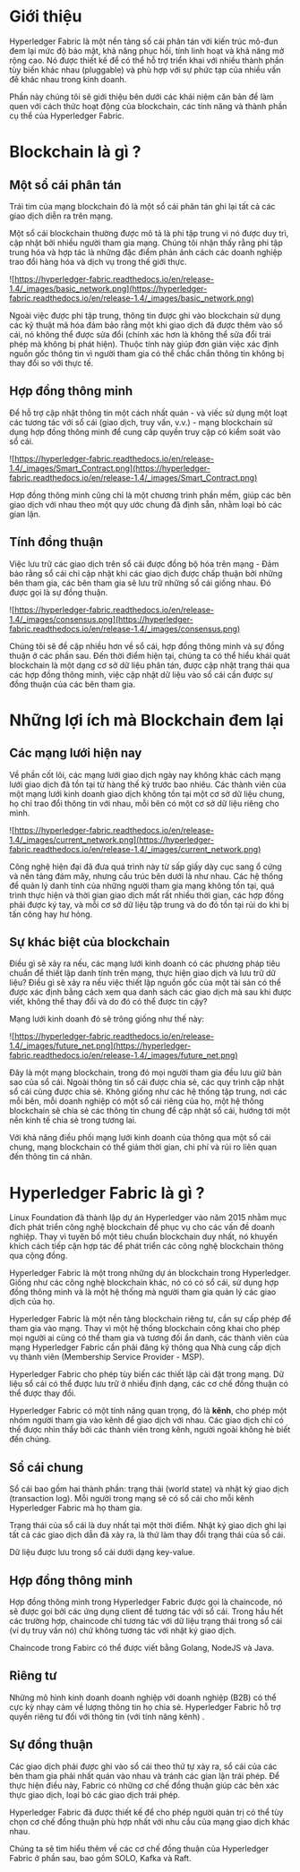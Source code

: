
# Giới thiệu

Hyperledger Fabric là một nền tảng số cái phân tán với kiến trúc mô-đun đem lại mức độ bảo mật, khả năng phục hồi, tính linh hoạt và khả năng mở rộng cao. Nó được thiết kế để có thể hỗ trợ triển khai với nhiều thành phần tùy biến khác nhau (pluggable) và phù hợp với sự phức tạp của nhiều vấn đề khác nhau trong kinh doanh.

Phần này chúng tôi sẽ giới thiệu bên dưới các khái niệm căn bản để làm quen với cách thức hoạt động của blockchain, các tính năng và thành phần cụ thể của Hyperledger Fabric.

# Blockchain là gì ?

## Một sổ cái phân tán

Trái tim của mạng blockchain đó là một sổ cái phân tán ghi lại tất cả các giao dịch diễn ra trên mạng.

Một sổ cái blockchain thường được mô tả là phi tập trung vì nó được duy trì, cập nhật bởi nhiều người tham gia mạng. Chúng tôi nhận thấy rằng phi tập trung hóa và hợp tác là những đặc điểm phản ánh cách các doanh nghiệp trao đổi hàng hóa và dịch vụ trong thế giới thực.

![https://hyperledger-fabric.readthedocs.io/en/release-1.4/_images/basic_network.png](https://hyperledger-fabric.readthedocs.io/en/release-1.4/_images/basic_network.png)

Ngoài việc được phi tập trung, thông tin được ghi vào blockchain sử dụng các kỹ thuật mã hóa đảm bảo rằng một khi giao dịch đã được thêm vào sổ cái, nó không thể được sửa đổi (chính xác hơn là không thể sửa đổi trái phép mà không bị phát hiện). Thuộc tính này giúp đơn giản việc xác định nguồn gốc thông tin vì người tham gia có thể chắc chắn thông tin không bị thay đổi so với thực tế. 

## Hợp đồng thông minh

Để hỗ trợ cập nhật thông tin một cách nhất quán - và viếc sử dụng một loạt các tương tác với sổ cái (giao dịch, truy vấn, v.v.) - mạng blockchain sử dụng hợp đồng thông minh để cung cấp quyền truy cập có kiểm soát vào sổ cái.

![https://hyperledger-fabric.readthedocs.io/en/release-1.4/_images/Smart_Contract.png](https://hyperledger-fabric.readthedocs.io/en/release-1.4/_images/Smart_Contract.png)

Hợp đồng thông minh cũng chỉ là một chương trình phần mềm, giúp các bên giao dịch với nhau theo một quy ước chung đã định sẵn, nhằm loại bỏ các gian lận.

## Tính đồng thuận

Việc lưu trữ các giao dịch trên sổ cái được đồng bộ hóa trên mạng - Đảm bảo rằng sổ cái chỉ cập nhật khi các giao dịch được chấp thuận bởi những bên tham gia, các bên tham gia sẽ lưu trữ những sổ cái giống nhau. Đó được gọi là sự đồng thuận.

![https://hyperledger-fabric.readthedocs.io/en/release-1.4/_images/consensus.png](https://hyperledger-fabric.readthedocs.io/en/release-1.4/_images/consensus.png)

Chúng tôi sẽ đề cập nhiều hơn về sổ cái, hợp đồng thông minh và sự đồng thuận ở các phần sau. Đến thời điểm hiện tại, chúng ta có thể hiểu khái quát blockchain là một dạng cơ sở dữ liệu phân tán, được cập nhật trạng thái qua các hợp đồng thông minh, việc cập nhật dữ liệu vào sổ cái cần được sự đồng thuận của các bên tham gia.

# Những lợi ích mà Blockchain đem lại

## Các mạng lưới hiện nay

Về phần cốt lõi, các mạng lưới giao dịch ngày nay không khác cách mạng lưới giao dịch đã tồn tại từ hàng thế kỷ trước bao nhiêu. Các thành viên của một mạng lưới kinh doanh giao dịch không tồn tại một cơ sở dữ liệu chung, họ chỉ trao đổi thông tin với nhau, mỗi bên có một cơ sở dữ liệu riêng cho mình.

![https://hyperledger-fabric.readthedocs.io/en/release-1.4/_images/current_network.png](https://hyperledger-fabric.readthedocs.io/en/release-1.4/_images/current_network.png)

Công nghệ hiện đại đã đưa quá trình này từ sấp giấy dày cục sang ổ cứng và nền tảng đám mây, nhưng cấu trúc bên dưới là như nhau. Các hệ thống để quản lý danh tính của những người tham gia mạng không tồn tại, quá trình thực hiện và thời gian giao dịch mất rất nhiều thời gian, các hợp đồng phải được ký tay, và mỗi cơ sở dữ liệu tập trung và do đó tồn tại rủi do khi bị tấn công hay hư hỏng.

## Sự khác biệt của blockchain

Điều gì sẽ xảy ra nếu, các mạng lưới kinh doanh có các phương pháp tiêu chuẩn để thiết lập danh tính trên mạng, thực hiện giao dịch và lưu trữ dữ liệu? Điều gì sẽ xảy ra nếu việc thiết lập nguồn gốc của một tài sản có thể được xác định bằng cách xem qua danh sách các giao dịch mà sau khi được viết, không thể thay đổi và do đó có thể được tin cậy?

Mạng lưới kinh doanh đó sẽ trông giống như thế này:

![https://hyperledger-fabric.readthedocs.io/en/release-1.4/_images/future_net.png](https://hyperledger-fabric.readthedocs.io/en/release-1.4/_images/future_net.png)

Đây là một mạng blockchain, trong đó mọi người tham gia đều lưu giữ bản sao của sổ cái. Ngoài thông tin sổ cái được chia sẻ, các quy trình cập nhật sổ cái cũng được chia sẻ. Không giống như các hệ thống tập trung, nơi các mỗi bên, mỗi doanh nghiệp có một sổ cái riêng của họ, một hệ thống blockchain sẽ chia sẻ các thông tin chung để cập nhật sổ cái, hướng tới một nền kinh tế chia sẻ trong tương lai.

Với khả năng điều phối mạng lưới kinh doanh của thông qua một sổ cái chung, mạng blockchain có thể giảm thời gian, chi phí và rủi ro liên quan đến thông tin cá nhân. 

# Hyperledger Fabric là gì ?

Linux Foundation đã thành lập dự án Hyperledger vào năm 2015 nhằm mục đích phát triển công nghệ blockchain để phục vụ cho các vấn đề doanh nghiệp. Thay vì tuyên bố một tiêu chuẩn blockchain duy nhất, nó khuyến khích cách tiếp cận hợp tác để phát triển các công nghệ blockchain thông qua cộng đồng.

Hyperledger Fabric là một trong những dự án blockchain trong Hyperledger. Giống như các công nghệ blockchain khác, nó có có sổ cái, sử dụng hợp đồng thông minh và là một hệ thống mà người tham gia quản lý các giao dịch của họ.

Hyperledger Fabric là một nền tảng blockchain riêng tư, cần sự cấp phép để tham gia vào mạng. Thay vì một hệ thống blockchain công khai cho phép mọi người ai cũng có thể tham gia và tương đối ẩn danh, các thành viên của mạng Hyperledger Fabric cần phải đăng ký thông qua Nhà cung cấp dịch vụ thành viên (Membership Service Provider - MSP).

Hyperledger Fabric cho phép tùy biến các thiết lập cài đặt trong mạng. Dữ liệu sổ cái có thể được lưu trữ ở nhiều định dạng, các cơ chế đồng thuận có thể được thay đổi.

Hyperledger Fabric có một tính năng quan trọng, đó là **kênh**, cho phép một nhóm người tham gia vào kênh để giao dịch với nhau. Các giao dịch chỉ có thể được nhìn thấy bởi các thành viên trong kênh, người ngoài không hè biết đến chúng. 

## Sổ cái chung

Sổ cái bao gồm hai thành phần: trạng thái (world state) và nhật ký giao dịch (transaction log). Mỗi người trong mạng sẽ có sổ cái cho mỗi kênh Hyperledger Fabric mà họ tham gia.

Trạng thái của sổ cái là duy nhất tại một thời điểm. Nhật ký giao dịch ghi lại tất cả các giao dịch dẫn đã xảy ra, là thứ làm thay đổi trạng thái của sổ cái. 

Dữ liệu được lưu trong sổ cái dưới dạng key-value. 

## Hợp đồng thông minh

Hợp đồng thông minh trong Hyperledger Fabric được gọi là chaincode, nó sẽ được gọi bởi các ứng dụng client để tương tác với sổ cái. Trong hầu hết các trường hợp, chaincode chỉ tương tác với dữ liệu trạng thái trong sổ cái (ví dụ truy vấn nó) chứ không tương tác với nhật ký giao dịch.

Chaincode trong Fabirc có thể được viết bằng Golang, NodeJS và Java.

## Riêng tư

Những mô hình kinh doanh doanh nghiệp với doanh nghiệp (B2B) có thể cực kỳ nhạy cảm về lượng thông tin họ chia sẻ. Hyperledger Fabric hỗ trợ quyền riêng tư đối với thông tin (với tính năng kênh) .

## Sự đồng thuận

Các giao dịch phải được ghi vào sổ cái theo thứ tự xảy ra, sổ cái của các bên tham gia phải nhất quán vào nhau và tránh các gian lận trái phép. Để thực hiện điều này, Fabric có những cơ chế đồng thuận giúp các bên xác thực giao dịch, loại bỏ các giao dịch trái phép.

Hyperledger Fabric đã được thiết kế để cho phép người quản trị có thể tùy chọn cơ chế đồng thuận phù hợp nhất với nhu cầu của mạng giao dịch khác nhau.

Chúng ta sẽ tìm hiểu thêm về các cơ chế đồng thuận của Hyperledger Fabric ở phần sau, bao gồm SOLO, Kafka và Raft.






